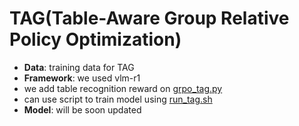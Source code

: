 # TAG(Table-Aware Group Relative Policy Optimization)
- **Data**: training data for TAG
- **Framework**: we used vlm-r1
-  we add table recognition reward on [grpo_tag.py](https://github.com/Emilia0608/TAG/blob/main/VLM-R1/src/open-r1-multimodal/src/open_r1/grpo_tag.py)
-  can use script to train model using [run_tag.sh](https://github.com/Emilia0608/TAG/blob/main/VLM-R1/run_scripts/run_tag.sh)
-  **Model**: will be soon updated
